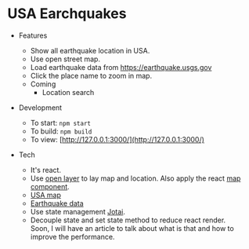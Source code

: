 # USA Earchquakes

- Features
  - Show all earthquake location in USA.
  - Use open street map.
  - Load earthquake data from https://earthquake.usgs.gov
  - Click the place name to zoom in map.
  - Coming
    - Location search

- Development
  - To start: `npm start`
  - To build: `npm build`
  - To view: [http://127.0.0.1:3000/](http://127.0.0.1:3000/)

- Tech
  - It's react. 
  - Use [open layer](https://www.npmjs.com/package/ol) to lay map and location. Also apply the react [map component](https://github.com/mbrown3321/openlayers-react-map).
  - [USA map](https://raw.githubusercontent.com/johan/world.geo.json/master/countries/USA.geo.json)
  - [Earthquake data](https://earthquake.usgs.gov/earthquakes/feed/v1.0/summary/all_hour.geojson)
  - Use state management [Jotai](https://github.com/pmndrs/jotai).
  - Decouple state and set state method to reduce react render.  
    Soon, I will have an article to talk about what is that and how to improve the performance.
